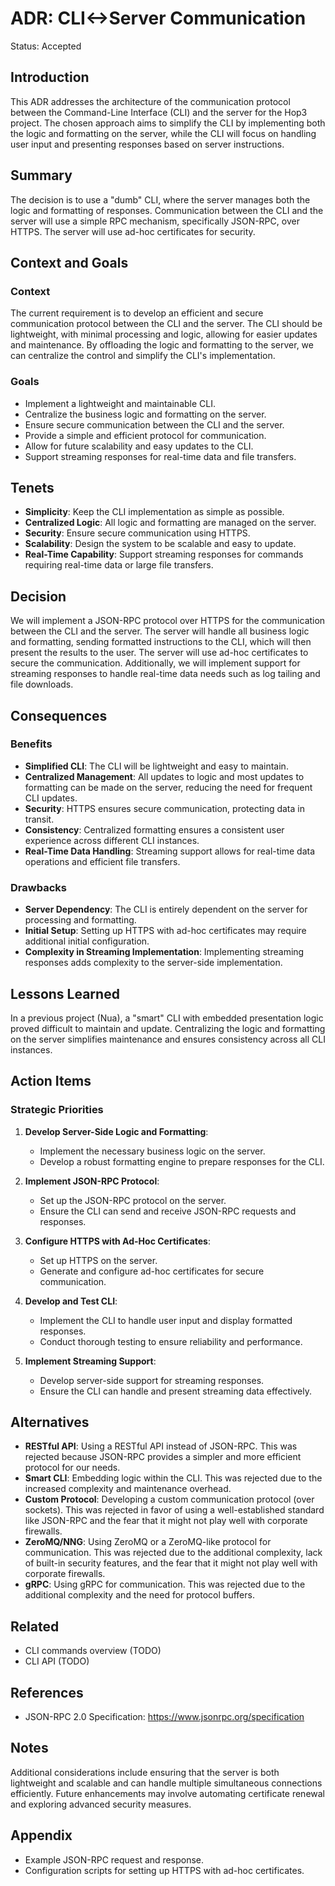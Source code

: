 # ADR: CLI<->Server Communication

Status: Accepted

## Introduction

This ADR addresses the architecture of the communication protocol between the Command-Line Interface (CLI) and the server for the Hop3 project. The chosen approach aims to simplify the CLI by implementing both the logic and formatting on the server, while the CLI will focus on handling user input and presenting responses based on server instructions.

## Summary

The decision is to use a "dumb" CLI, where the server manages both the logic and formatting of responses. Communication between the CLI and the server will use a simple RPC mechanism, specifically JSON-RPC, over HTTPS. The server will use ad-hoc certificates for security.

## Context and Goals

### Context

The current requirement is to develop an efficient and secure communication protocol between the CLI and the server. The CLI should be lightweight, with minimal processing and logic, allowing for easier updates and maintenance. By offloading the logic and formatting to the server, we can centralize the control and simplify the CLI's implementation.

### Goals

- Implement a lightweight and maintainable CLI.
- Centralize the business logic and formatting on the server.
- Ensure secure communication between the CLI and the server.
- Provide a simple and efficient protocol for communication.
- Allow for future scalability and easy updates to the CLI.
- Support streaming responses for real-time data and file transfers.

## Tenets

- **Simplicity**: Keep the CLI implementation as simple as possible.
- **Centralized Logic**: All logic and formatting are managed on the server.
- **Security**: Ensure secure communication using HTTPS.
- **Scalability**: Design the system to be scalable and easy to update.
- **Real-Time Capability**: Support streaming responses for commands requiring real-time data or large file transfers.

## Decision

We will implement a JSON-RPC protocol over HTTPS for the communication between the CLI and the server. The server will handle all business logic and formatting, sending formatted instructions to the CLI, which will then present the results to the user. The server will use ad-hoc certificates to secure the communication. Additionally, we will implement support for streaming responses to handle real-time data needs such as log tailing and file downloads.

## Consequences

### Benefits

- **Simplified CLI**: The CLI will be lightweight and easy to maintain.
- **Centralized Management**: All updates to logic and most updates to formatting can be made on the server, reducing the need for frequent CLI updates.
- **Security**: HTTPS ensures secure communication, protecting data in transit.
- **Consistency**: Centralized formatting ensures a consistent user experience across different CLI instances.
- **Real-Time Data Handling**: Streaming support allows for real-time data operations and efficient file transfers.

### Drawbacks

- **Server Dependency**: The CLI is entirely dependent on the server for processing and formatting.
- **Initial Setup**: Setting up HTTPS with ad-hoc certificates may require additional initial configuration.
- **Complexity in Streaming Implementation**: Implementing streaming responses adds complexity to the server-side implementation.

## Lessons Learned

In a previous project (Nua), a "smart" CLI with embedded presentation logic proved difficult to maintain and update. Centralizing the logic and formatting on the server simplifies maintenance and ensures consistency across all CLI instances.

## Action Items

### Strategic Priorities

1. **Develop Server-Side Logic and Formatting**:
   - Implement the necessary business logic on the server.
   - Develop a robust formatting engine to prepare responses for the CLI.

2. **Implement JSON-RPC Protocol**:
   - Set up the JSON-RPC protocol on the server.
   - Ensure the CLI can send and receive JSON-RPC requests and responses.

3. **Configure HTTPS with Ad-Hoc Certificates**:
   - Set up HTTPS on the server.
   - Generate and configure ad-hoc certificates for secure communication.

4. **Develop and Test CLI**:
   - Implement the CLI to handle user input and display formatted responses.
   - Conduct thorough testing to ensure reliability and performance.

5. **Implement Streaming Support**:
   - Develop server-side support for streaming responses.
   - Ensure the CLI can handle and present streaming data effectively.

## Alternatives

- **RESTful API**: Using a RESTful API instead of JSON-RPC. This was rejected because JSON-RPC provides a simpler and more efficient protocol for our needs.
- **Smart CLI**: Embedding logic within the CLI. This was rejected due to the increased complexity and maintenance overhead.
- **Custom Protocol**: Developing a custom communication protocol (over sockets). This was rejected in favor of using a well-established standard like JSON-RPC and the fear that it might not play well with corporate firewalls.
- **ZeroMQ/NNG**: Using ZeroMQ or a ZeroMQ-like protocol for communication. This was rejected due to the additional complexity, lack of built-in security features, and the fear that it might not play well with corporate firewalls.
- **gRPC**: Using gRPC for communication. This was rejected due to the additional complexity and the need for protocol buffers.

## Related

- CLI commands overview (TODO)
- CLI API (TODO)

## References

- JSON-RPC 2.0 Specification: https://www.jsonrpc.org/specification

## Notes

Additional considerations include ensuring that the server is both lightweight and scalable and can handle multiple simultaneous connections efficiently. Future enhancements may involve automating certificate renewal and exploring advanced security measures.

## Appendix

- Example JSON-RPC request and response.
- Configuration scripts for setting up HTTPS with ad-hoc certificates.
